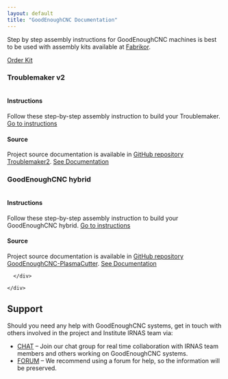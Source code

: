 ```yaml
---
layout: default
title: "GoodEnoughCNC Documentation"
---
```



<div class="bg-container">
<div class="container">

<div class="row row-top">
	<div class="col-xs-12">
		<div class="col-bg-top">
			<div class="left">
			<p>Step by step assembly instructions for GoodEnoughCNC machines is best to be used with assembly kits available at <a href="http://fabrikor.eu/index.php?route=product/category&path=60" target="_blank">Fabrikor</a>.</p>
			</div>
			<div class="right">
			<a href="http://fabrikor.eu/index.php?route=product/category&path=60" class="button btn btn-default btn-success" target="_blank">Order Kit</a>
			</div>
			<div class="clear"></div>
		</div>
	</div>
</div>
<div class="row">
<div class="col-xs-12 col-md-6">
      <div class="col-bg">
			<h3>Troublemaker v2</h3>
			<div class="half-left">
			<img class="img-responsive" src="{{site.baseurl}}/img/troublemaker.jpg" alt="">
			</div>
			<div class="half-right">
				<div class="half-top">
					<h4>Instructions</h4>
					Follow these step-by-step assembly instruction to build your Troublemaker.
					 <a href="{{site.baseurl}}/Troublemaker" class="button btn btn-default btn-success" target="_blank">Go to instructions</a>
				</div>
				<div class="half-bottom">
					<h4>Source</h4>
					<p>Project source documentation is available in <a href="https://github.com/IRNAS/Troublemaker2" target="_blank">GitHub repository Troublemaker2</a>.
					 <a href="https://github.com/IRNAS/Troublemaker2" class="button btn btn-default btn-success" target="_blank"><i class="fa fa-github"></i>See Documentation</a>
				</div>
			</div>
			<div class="clear"></div>
      </div>
	</div>
	<div class="col-xs-12 col-md-6">
      <div class="col-bg">
      		<h3>GoodEnoughCNC hybrid</h3>
			<div class="half-left">
			<img class="img-responsive" src="{{site.baseurl}}/img/plasma.jpg" alt="">
			</div>
			<div class="half-right">
				<div class="half-top">
					<h4>Instructions</h4>
					Follow these step-by-step assembly instruction to build your GoodEnoughCNC hybrid.
					 <a href="{{site.baseurl}}/Hybrid" class="button btn btn-default btn-success" target="_blank"></i>Go to instructions</a>
				</div>
				<div class="half-bottom">
					<h4>Source</h4>
					<p>Project source documentation is available in <a target="_blank" href="https://github.com/IRNAS/GoodEnoughCNC-PlasmaCutter" >GitHub repository GoodEnoughCNC-PlasmaCutter</a>.
					 <a target="_blank" href="https://github.com/IRNAS/GoodEnoughCNC-PlasmaCutter" class="button btn btn-default btn-success" target="_blank"><i class="fa fa-github"></i>See Documentation</a>
				</div>
			</div>
			<div class="clear"></div>
      </div>
			
		
      </div>

	</div>
</div>



<div class="container">
<h2>Support</h2>
<p>Should you need any help with GoodEnoughCNC systems, get in touch with others involved in the project and Institute IRNAS team via:

<ul>
	<li><a target"_blank" href="https://chat.irnas.eu/">CHAT</a> – Join our chat group for real time collaboration with IRNAS team members and others working on GoodEnoughCNC systems.</li>
	<li><a target"_blank" href="http://forum.irnas.eu/">FORUM</a> – We recommend using a forum for help, so the information will be preserved.</li>
</ul>
</p>
</div>
